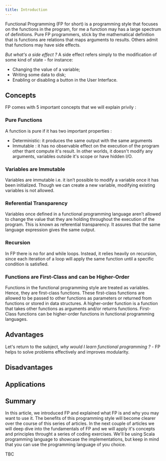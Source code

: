 ```yaml
---
title: Introduction
---
```


Functional Programming (FP for short) is a programming style that focuses on the functions in the program, for me a
function may has a large spectrum of definitions. Pure FP programmers, stick by the mathematical definition that is
functions are relations that maps arguments to results. Others admit that functions may have side effects.

_But what's a side effect ?_ A side effect refers simply to the modification of some kind of state - for instance:
- Changing the value of a variable;
- Writing some data to disk;
- Enabling or disabling a button in the User Interface.

## Concepts
FP comes with 5 important concepts that we will explain privily :
### Pure Functions
A function is pure if it has two important properties :
- Deterministic: it produces the same output with the same arguments
- Immutable : it has no observable effect on the execution of the program other thant compute it's result. In other
worlds, it doesn't modify any arguments, variables outside it's scope or have hidden I/O.

### Variables are Immutable
Variables are immutable i.e. it isn’t possible to modify a variable once it has been initialized. Though we can create
a new variable, modifying existing variables is not allowed.

### Referential Transparency
Variables once defined in a functional programming language aren’t allowed to change the value that they are holding
throughout the execution of the program. This is known as referential transparency. It assures that the same language
expression gives the same output.

### Recursion
In FP there is no for and while loops. Instead, it relies heavily on recursion, since each iteration of a loop will
apply the same function until a specific condition is satisfied.

### Functions are First-Class and can be Higher-Order
Functions in the functional programming style are treated as variables. Hence, they are first-class functions.
These first-class functions are allowed to be passed to other functions as parameters or returned from functions or
stored in data structures.
A higher-order function is a function that takes other functions as arguments and/or returns functions. First-Class
functions can be higher-order functions in functional programming languages.

## Advantages
Let's return to the subject, _why would I learn functional programming ?_ - FP helps to solve problems effectively and
improves modularity.

## Disadvantages


## Applications


## Summary
In this article, we introduced FP and explained what FP is and why you may want to use it. The benefits of this
programming style will become clearer over the course of this series of articles. In the next couple of articles we will
deep dive into the fundamentals of FP and we will apply it's concepts and principles throught a series of coding
exercises. We'll be using Scala programming language to showcase the implementations, but keep in mind that you can use
the programming language of you choice.


TBC